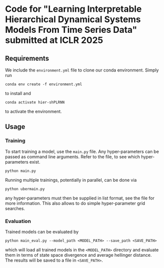 # Code for "Learning Interpretable Hierarchical Dynamical Systems Models From Time Series Data" submitted at ICLR 2025

## Requirements

We include the `environment.yml` file to clone our conda environment. Simply run
```
conda env create -f environment.yml
```
to install and
```
conda activate hier-shPLRNN
```
to activate the environment.

## Usage

### Training
To start training a model, use the `main.py` file. Any hyper-parameters can be passed as command line arguments. Refer to the file, to see which hyper-parameters exist.
```
python main.py
```

Running multiple trainings, potentially in parallel, can be done via
```
python ubermain.py
```
any hyper-parameters must then be supplied in list format, see the file for more information. This also allows to do simple hyper-parameter grid searches.

### Evaluation
Trained models can be evaluated by
```
python main_eval.py --model_path <MODEL_PATH> --save_path <SAVE_PATH>
```
which will load all trained models in the `<MODEL_PATH>` directory and evaluate them in terms of state space divergence and average hellinger distance. The results will be saved to a file in `<SAVE_PATH>`.